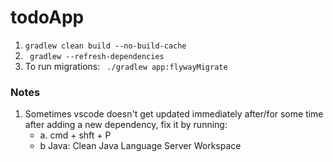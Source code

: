 # todoApp

1. `gradlew clean build --no-build-cache`
2. ` gradlew --refresh-dependencies`
3. To run migrations: ` ./gradlew app:flywayMigrate`

### Notes

1. Sometimes vscode doesn't get updated immediately after/for some time after adding a new dependency, fix it by running:
   - a. cmd + shft + P
   - b Java: Clean Java Language Server Workspace
